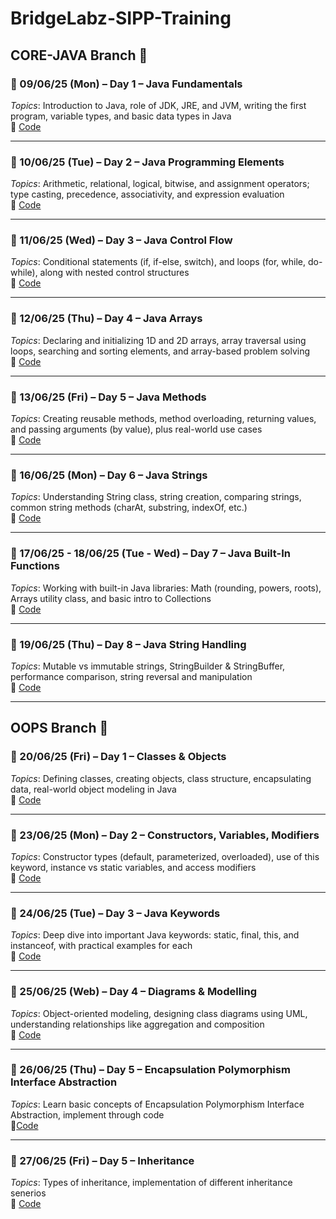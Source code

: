 # BridgeLabz-SIPP-Training
## CORE-JAVA Branch 📂

### 📅 09/06/25 (Mon) – Day 1 – Java Fundamentals  
*Topics*: Introduction to Java, role of JDK, JRE, and JVM, writing the first program, variable types, and basic data types in Java  
🔗 [Code](https://github.com/hemant12797/BridgeLabz-SIPP-Training/tree/core-java/JvaFundamentals)

---

### 📅 10/06/25 (Tue) – Day 2 – Java Programming Elements  
*Topics*: Arithmetic, relational, logical, bitwise, and assignment operators; type casting, precedence, associativity, and expression evaluation  
🔗 [Code](https://github.com/hemant12797/BridgeLabz-SIPP-Training/tree/core-java/ProgrammingElements)

---

### 📅 11/06/25 (Wed) – Day 3 – Java Control Flow  
*Topics*: Conditional statements (if, if-else, switch), and loops (for, while, do-while), along with nested control structures  
🔗 [Code](https://github.com/hemant12797/BridgeLabz-SIPP-Training/tree/core-java/ControlFlow)

---

### 📅 12/06/25 (Thu) – Day 4 – Java Arrays  
*Topics*: Declaring and initializing 1D and 2D arrays, array traversal using loops, searching and sorting elements, and array-based problem solving  
🔗 [Code](https://github.com/hemant12797/BridgeLabz-SIPP-Training/tree/core-java/arrayProgramming)

---

### 📅 13/06/25 (Fri) – Day 5 – Java Methods  
*Topics*: Creating reusable methods, method overloading, returning values, and passing arguments (by value), plus real-world use cases  
🔗 [Code](https://github.com/hemant12797/BridgeLabz-SIPP-Training/tree/core-java/programingMethods)

---

### 📅 16/06/25 (Mon) – Day 6 – Java Strings  
*Topics*: Understanding String class, string creation, comparing strings, common string methods (charAt, substring, indexOf, etc.)  
🔗 [Code](https://github.com/hemant12797/BridgeLabz-SIPP-Training/tree/core-java/StringProblems)

---

### 📅 17/06/25 - 18/06/25 (Tue - Wed) – Day 7 – Java Built-In Functions  
*Topics*: Working with built-in Java libraries: Math (rounding, powers, roots), Arrays utility class, and basic intro to Collections  
🔗 [Code](https://github.com/hemant12797/BridgeLabz-SIPP-Training/tree/core-java/built-in%20functions)

---

### 📅 19/06/25 (Thu) – Day 8 – Java String Handling  
*Topics*: Mutable vs immutable strings, StringBuilder & StringBuffer, performance comparison, string reversal and manipulation  
🔗 [Code](https://github.com/hemant12797/BridgeLabz-SIPP-Training/tree/core-java/StringProblems)

---

## OOPS Branch 🧱

### 📅 20/06/25 (Fri) – Day 1 – Classes & Objects  
*Topics*: Defining classes, creating objects, class structure, encapsulating data, real-world object modeling in Java  
🔗 [Code](https://github.com/hemant12797/BridgeLabz-SIPP-Training/tree/oops/ClassAndObject)

---

### 📅 23/06/25 (Mon) – Day 2 – Constructors, Variables, Modifiers  
*Topics*: Constructor types (default, parameterized, overloaded), use of this keyword, instance vs static variables, and access modifiers  
🔗 [Code](https://github.com/hemant12797/BridgeLabz-SIPP-Training/tree/oops/Constructor)

---

### 📅 24/06/25 (Tue) – Day 3 – Java Keywords  
*Topics*: Deep dive into important Java keywords: static, final, this, and instanceof, with practical examples for each  
🔗 [Code](https://github.com/hemant12797/BridgeLabz-SIPP-Training/tree/oops/KeywordsAndInstance)

---

### 📅 25/06/25 (Web) – Day 4 – Diagrams & Modelling  
*Topics*: Object-oriented modeling, designing class diagrams using UML, understanding relationships like aggregation and composition  
🔗 [Code](https://github.com/hemant12797/BridgeLabz-SIPP-Training/tree/oops/UML)

---

### 📅 26/06/25 (Thu) – Day 5 – Encapsulation Polymorphism Interface Abstraction  
*Topics*: Learn basic concepts of Encapsulation Polymorphism Interface Abstraction, implement through code                                                                                                           
🔗[Code](https://github.com/hemant12797/BridgeLabz-SIPP-Training/tree/oops/Encapsulation%2C%20Polymorphism%2C%20Interface%20and%20Abstract%20Class)

---

### 📅 27/06/25 (Fri) – Day 5 – Inheritance  
*Topics*: Types of inheritance, implementation of different inheritance senerios   
🔗 [Code](https://github.com/hemant12797/BridgeLabz-SIPP-Training/tree/oops/Inheritance)

